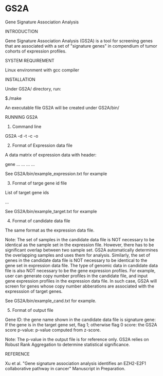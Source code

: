GS2A
====

Gene Signature Association Analysis

INTRODUCTION

Gene Signature Association Analysis (GS2A) is a tool for screening genes that are associated with a set of "signature genes" in compendium of tumor cohorts of expression profiles. 

SYSTEM REQUIREMENT

Linux environment with gcc compiler

INSTALLATION

Under GS2A/ directory, run:

$./make

An executable file GS2A will be created under GS2A/bin/

RUNNING GS2A

1. Command line

GS2A -d <expression data file> -t <target gene id file> -c <candidate data file> -o <output file>

2. Format of Expression data file

A data matrix of expression data with header:

gene  <sample1> <sample2> ...
<gene1> <value11> <value12> ...
<gene2> <value21> <value22> ...
...

See GS2A/bin/example_expression.txt for example

3. Format of targe gene id file

List of target gene ids

<gene1>
<gene2>
...

See GS2A/bin/example_target.txt for example

4. Format of candidate data file

The same format as the expression data file. 

Note: The set of samples in the candidate data file is NOT necessary to be identical as the sample set in the expression file. However, there has to be significant overlap between two sample set. GS2A automatically determines the overlapping samples and uses them for analysis. Similarly, the set of genes in the candidate data file is NOT necessary to be identical to the gene set in expression data file. The type of genomic data in candidate data file is also NOT necessary to be the gene expression profiles. For example, user can generate copy number profiles in the candidate file, and input gene expression profiles in the expression data file. In such case, GS2A will screen for genes whose copy number abberations are associated with the expresssion of target genes.

See GS2A/bin/example_cand.txt for example.

5. Format of output file

<Gene ID> <is signature gene> <GS2A score>  <p-value>

Gene ID: the gene name shown in the candidate data file
is signature gene: If the gene is in the target gene set, flag 1; otherwise flag 0
score: the GS2A score
p-value: p-value computed from z-score.

Note: The p-value in the output file is for reference only. GS2A relies on Robust Rank Aggregation to determine statistical significance.

REFERENCE

Xu et al. "Gene signature association analysis identifies an EZH2-E2F1 collaborative pathway in cancer" Manuscript in Preparation.

